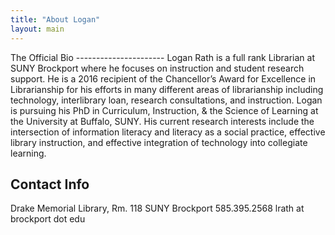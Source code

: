 ```yaml
---
title: "About Logan"
layout: main
---
```

<div class="container" markdown="1">
The Official Bio
----------------------
Logan Rath is a full rank Librarian at SUNY Brockport where he focuses on instruction and student research support. He is a 2016 recipient of the Chancellor’s Award for Excellence in Librarianship for his efforts in many different areas of librarianship including technology, interlibrary loan, research consultations, and instruction. Logan is pursuing his PhD in Curriculum, Instruction, & the Science of Learning at the University at Buffalo, SUNY. His current research interests include the intersection of information literacy and literacy as a social practice, effective library instruction, and effective integration of technology into collegiate learning.

Contact Info
-----------
<i class="fa-solid fa-location-dot mr-2"></i>Drake Memorial Library, Rm. 118
<i class="fa-solid fa-building-columns mr-2"></i>SUNY Brockport
<i class="fa-solid fa-phone mr-2"></i>585.395.2568
<i class="fa-solid fa-envelope mr-2"></i>lrath at brockport dot edu
</div>
